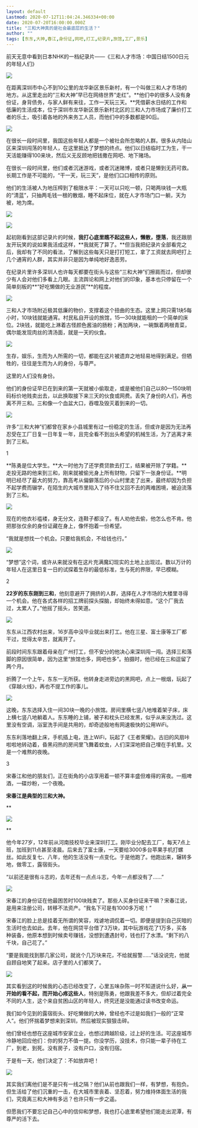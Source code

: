```yaml
---
layout: default
Lastmod: 2020-07-12T11:04:24.346334+00:00
date: 2020-07-20T16:00:00.000Z
title: "三和大神真的是社会最底层的生活？"
author: ""
tags: [东东,大神,春江,身份证,网吧,打工,纪录片,旅馆,工厂,景乐]
---
```


前天无意中看到日本NHK的一档纪录片——《三和人才市场：中国日结1500日元的年轻人们》

![](https://images.weserv.nl/?url=https%3A//pic1.zhimg.com/v2-66e81227d7ab75e26988fee988a928e7_b.jpg)

在距离深圳市中心不到10公里的龙华新区景乐新村，有一个叫做三和人才市场的地方。从这里走出的“三和大神”早已在网络世界“走红”。**他们中的很多人没有身份证，身背债务，与家人鲜有来往，工作一天玩三天。**凭借薪水日结的工作和低廉的生活成本，位于深圳市龙华新区景乐新村北区的三和人力市场成了廉价打工者的乐土，吸引着各地的外来务工人员，而他们中的多数都是90后。  

![](https://images.weserv.nl/?url=https%3A//picb.zhimg.com/v2-9a2cce5dd25cccc96d57cbd99d814982_b.jpg)

在很长一段时间里，我国这些年轻人都是一个被社会所忽略的人群。很多从内陆山区来深圳闯荡的年轻人，在这里抵达了梦想的终点。他们以日结临时工为生，干一天活能赚得100来块，然后义无反顾地把钱撒在网吧、地下赌场。

在很长一段时间里，他们或者沉迷游戏，或者沉迷赌博，或者只是懒到无药可救。长期工作是不可能的，“干一天，玩三天”，是他们口口相传的原则。

他们的生活被人为地压榨到了极限水平：一天可以只吃一顿，只喝两块钱一大瓶的“清蓝”，只抽两毛钱一根的散烟，睡不起床位，就在人才市场门口一躺，天为被，地为席。

![](https://images.weserv.nl/?url=https%3A//pic2.zhimg.com/v2-e3130b0682f2ad89a468199bb1cbeb6e_b.jpg)

![](https://images.weserv.nl/?url=https%3A//pic2.zhimg.com/v2-f5dde859c1611870838d4f73fb3f410b_b.jpg)

起初刚看到这部记录片的时候，**我打心底里瞧不起这些人，懒散，堕落**，我还跟朋友开玩笑的说如果我活成这样，**我就死了算了。**但当我把纪录片全部看完之后，我却有了不同的看法，了解到这些每天只是打打短工，拿了工资就去网吧打上几个通宵的人群，其实并非只是因为单纯地好逸恶劳。

在纪录片里许多深圳人也许每天都要在街头与这些“三和大神”们擦肩而过，但却很少有人会对他们多看上几眼。主流舆论和网上对他们的印象，基本也只停留在一个简单刻板的**“好吃懒做的无业游民”**的程度。

![](https://images.weserv.nl/?url=https%3A//pic4.zhimg.com/v2-5edc427d4152bc459dbaa1cdf4369d50_b.jpg)

三和人才市场附近极其低廉的物价，支撑着这个扭曲的生态。这里上网只需1块5每小时，10块钱就能通宵。村民私自开设的旅馆，15—30块就能租的一个简单的床位。2块钱，就能吃上淋着古怪颜色酱油的肠粉；再加两块，一碗飘着两根青菜，偶尔能发现肉丝的清汤面，就是一天的伙食。

![](https://images.weserv.nl/?url=https%3A//pic1.zhimg.com/v2-811db70fd77320abdf80002e4425f29e_b.jpg)

生存，娱乐，生而为人所需的一切，都能在这片被遗弃之地轻易地得到满足。但牺牲的，往往是生而为人的身份，与尊严。

这里的人们没有身份。

他们的身份证早已在到来的第一天就被小偷取走，或是被他们自己以80—150块明码标价地贱卖出去，以此换取接下来三天的伙食或网费。丢失了身份的人们，再也离不开三和。三和像一个血盆大口，吞噬及毁灭着到来的一切。

![](https://images.weserv.nl/?url=https%3A//pic3.zhimg.com/v2-76db36f9375577a354ad971975e7087f_b.jpg)

许多“三和大神”们都曾在家乡小县城里有过一份稳定的生活，但或许是因为无法再忍受在工厂日复一日年复一年，且完全看不到出头希望的机械生活，为了逃离才来到了三和。

1

**陈勇是位大学生。**大一时他为了还学费贷款去打工，结果被开除了学籍。**走投无路的他来到三和，刚来就被偷光身上所有财物，只留下一张身份证。**明明已经尽了最大的努力，靠高考从偏僻落后的小山村里走了出来，最终却因为负担不起学费而辍学，在陌生的大城市里陷入了待不住又回不去的两难困境，被迫流落到了三和。

![](https://images.weserv.nl/?url=https%3A//pic4.zhimg.com/v2-10b23a7ab7d027b2920da2412f27bc12_b.jpg)

现在的他衣衫褴褛，身无分文，连鞋子都没了。有人劝他去偷，他怎么也不肯。他把那张仅余的身份证藏在身上，像怀抱着一份希望。

“我就是想找一个机会。只要给我机会，不给钱也行。”

![](https://images.weserv.nl/?url=https%3A//pic4.zhimg.com/v2-09b4865d7887d89a71fdff0d801fb516_b.jpg)

“梦想”这个词，或许从来就没有在这片充满魔幻现实的土地上出现过。数以万计的年轻人在这里日复一日的试探着生存的最低标准，生与死的界限，早已模糊。

2

**22岁的东东刚到三和**，他刻意避开了拥挤的人群，选择在人才市场的大楼里寻得一个机会。他在各式各样的招工牌前探头探脑，却始终未得如意。“这个厂我去过，太累人了。”他摇了摇头，苦笑道。

![](https://images.weserv.nl/?url=https%3A//pic4.zhimg.com/v2-a9cfe8233ed629b123427b45fdcc0f51_b.jpg)

东东从江西农村出来，16岁高中没毕业就出来打工。他在三星、富士康等工厂都干过，觉得太辛苦，就离开了。  

前段时间东东跟着母亲在广州打工，但不安分的他决心来深圳闯一闯。选择三和落脚的原因很简单，因为这里“旅馆也多，网吧也多”。拍摄时，他已经在三和逗留了两个月。

折腾了一个上午，东东一无所获。他转身走进旁边的黑网吧，点上一根烟，玩起了《穿越火线》，再也不提工作的事儿。

![](https://images.weserv.nl/?url=https%3A//pic4.zhimg.com/v2-3a94471d6a59abd0cc9c1f7e95f8da66_b.jpg)

这晚，东东选择入住一间30块一晚的小旅馆。房间里横七竖八地堆着架子床，床上横七竖八地躺着人。东东睡的上铺，被子和枕头已经发黑，似乎从来没洗过。这里没有空调，浴室洗手间是共用的，却奇迹般地有网速极快的公用WiFi。

东东利落地翻上床，手机插上电，连上WiFi，玩起了《王者荣耀》。古旧的风扇咔啦啦地转动着，昏黑闷热的房间里飞舞着蚊虫，人们深深地把自己埋在手机里。又是一个难熬的夜晚。

3

宋春江和他的朋友们，正在街角的小店享用着一顿不算丰盛但难得的宵夜。一瓶啤酒，一碟炒粉，一个夜晚。

**宋春江是典型的三和大神。**

**

![](https://images.weserv.nl/?url=https%3A//pic2.zhimg.com/v2-a5c4f91216740b29a52a8f95f18c499c_b.jpg)

**

他今年27岁，12年前从河南技校毕业来深圳打工。刚毕业分配去工厂，每天7点上班，加班到11点甚至凌晨。后来去了富士康，一天要给3000多台苹果手机打螺丝。如此反复七、八年，他的生活没有一点变化。于是他跑了。他跑出来，辗转多地，做零工，露宿街头。

“以前还是很有斗志的，去年还有一点点斗志，今年一点都没有了……”

![](https://images.weserv.nl/?url=https%3A//pic4.zhimg.com/v2-1bca63d111ae38a6f5ca7a04866d32a5_b.jpg)

宋春江的身份证在他最困苦时100块贱卖了。那些人买身份证来干嘛？宋春江说，是用来注册公司，转移不法资产。“我名下可是有1000多万呢！”

宋春江的脸上总是挂着无所谓的笑容，戏谑地调侃着一切。即便是提到自己灰暗的生活时也去如此。去年，他在网贷平台借了3万块，其中玩游戏花了1万多，买各种装备，他原本想到时候卖号赚钱，没想到遭遇封号，钱也打了水漂。“剩下的八千块，自己花了。”

“要是我能找到那几家公司，就讹个几万块来花，不给就报警......”话没说完，他就自顾自地笑了起来。店子里的人们都笑了。

![](https://images.weserv.nl/?url=https%3A//pic1.zhimg.com/v2-b7f152e02712d2d7ef49f760db9f464b_b.jpg)

其实看到这的时候我的心态已经改变了，心里五味杂陈一时不知道说什么好，**从一开始的看不起，而开始心疼这些人**，特别是陈勇，他跟我差不多大，但却过着完全不同的人生，这个来自贫困山区的年轻人，终究还是没能通过读书改变命运。

我们如今见到的露宿街头、好吃懒做的大神，曾经也不过是如我们一般的“正常人”。他们怀揣着梦想来到深圳，然后被现实狠狠击碎。  

他们曾经也想在这座城市安家立业，也想过跨越阶级，过上好的生活。可这座城市冷静地回应他们：你的努力不值一提。你没学历，没技术，你只能一辈子待在工厂，到老，到死。没有房子，没有户口，没有归宿。

于是有一天，他们决定了：不如放弃吧！

![](https://images.weserv.nl/?url=https%3A//pic1.zhimg.com/v2-aa21ea692c3a93df41bba0d98d042725_b.jpg)

其实我们离他们是不是只有一线之隔？他们从前也跟我们一样，有梦想，有抱负。但生活给了他们沉重的一击，在大城市里丧着、坚忍着，努力维持体面生活的我们，究竟离三和大神有多远？也许只有一步之遥。

但愿我们不要忘记自己心中的信仰和梦想，我也打心底里希望他们能走出泥潭，有尊严的活下去。

